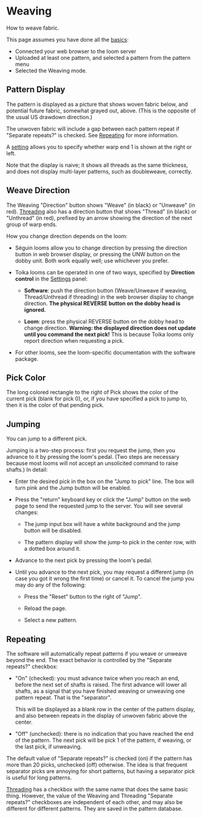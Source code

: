 # Weaving

How to weave fabric.

This page assumes you have done all the [basics](index.md):

* Connected your web browser to the loom server
* Uploaded at least one pattern, and selected a pattern from the pattern menu
* Selected the Weaving mode.

## Pattern Display

The pattern is displayed as a picture that shows woven fabric below,
and potential future fabric, somewhat grayed out, above.
(This is the opposite of the usual US drawdown direction.)

The unwoven fabric will include a gap between each pattern repeat if "Separate repeats?" is checked.
See [Repeating](#repeating) for more information.

A [setting](settings.md) allows you to specify whether warp end 1 is shown at the right or left.

Note that the display is naive; it shows all threads as the same thickness,
and does not display multi-layer patterns, such as doubleweave, correctly.

## Weave Direction

The Weaving "Direction" button shows "Weave" (in black) or "Unweave" (in red).
[Threading](threading.md) also has a direction button that shows "Thread" (in black) or "Unthread" (in red),
prefixed by an arrow showing the direction of the next group of warp ends.

How you change direction depends on the loom:

* Séguin looms allow you to change direction by pressing the direction button in web browser display,
  or pressing the UNW button on the dobby unit. Both work equally well; use whichever you prefer.

* Toika looms can be operated in one of two ways, specified by **Direction control**
  in the [Settings](settings.md) panel:

    * **Software**: push the direction button (Weave/Unweave if weaving, Thread/Unthread if threading)
        in the web browser display to change direction.
        **The physical REVERSE button on the dobby head is ignored.**

    * **Loom**: press the physical REVERSE button on the dobby head to change direction.
        **Warning: the displayed direction does not update until you command the next pick!**
        This is because Toika looms only report direction when requesting a pick.

* For other looms, see the loom-specific documentation with the software package.

## Pick Color

The long colored rectangle to the right of Pick shows the color of the current pick (blank for pick 0),
or, if you have specified a pick to jump to, then it is the color of that pending pick.

## Jumping

You can jump to a different pick.

Jumping is a two-step process: first you request the jump, then you advance to it by pressing the loom's pedal.
(Two steps are necessary because most looms will not accept an unsolicited command to raise shafts.)
In detail:

* Enter the desired pick in the box on the "Jump to pick" line.
  The box will turn pink and the Jump button will be enabled.

* Press the "return" keyboard key or click the "Jump" button on the web page to send the requested jump to the server.
  You will see several changes:

  * The jump input box will have a white background and the jump button will be disabled.

  * The pattern display will show the jump-to pick in the center row, with a dotted box around it.

* Advance to the next pick by pressing the loom's pedal.

* Until you advance to the next pick, you may request a different jump
  (in case you got it wrong the first time) or cancel it.
  To cancel the jump you may do any of the following:

  * Press the "Reset" button to the right of "Jump".

  * Reload the page.

  * Select a new pattern.

## Repeating

The software will automatically repeat patterns if you weave or unweave beyond the end.
The exact behavior is controlled by the "Separate repeats?" checkbox:

* "On" (checked): you must advance twice when you reach an end, before the next set of shafts is raised.
  The first advance will lower all shafts, as a signal that you have finished weaving or unweaving one pattern repeat. That is the "separator".

  This will be displayed as a blank row in the center of the pattern display, and also between repeats
  in the display of unwoven fabric above the center.

* "Off" (unchecked): there is no indication that you have reached the end of the pattern.
  The next pick will be pick 1 of the pattern, if weaving, or the last pick, if unweaving.

The default value of "Separate repeats?" is checked (on) if the pattern has more than 20 picks, unchecked (off) otherwise.
The idea is that frequent separator picks are annoying for short patterns, but having a separator pick is useful for long patterns.

[Threading](threading.md) has a checkbox with the same name that does the same basic thing.
However, the value of the Weaving and Threading "Separate repeats?" checkboxes are independent of each other,
and may also be different for different patterns. They are saved in the pattern database.
